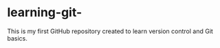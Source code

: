 # learning-git-
This is my first GitHub repository created to learn version control and Git basics.
